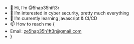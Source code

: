 - 👋 Hi, I’m @5hap35hift3r
- 👀 I’m interested in cyber security, pretty much everything
- 🌱 I’m currently learning javascript & CI/CD
- 📫 How to reach me {
-  Email: ze5hap35h1ft3r@gmail.com
- }

<!---
5hap35hift3r/5hap35hift3r is a ✨ special ✨ repository because its `README.md` (this file) appears on your GitHub profile.
You can click the Preview link to take a look at your changes.
--->
